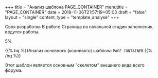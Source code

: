 +++
title = "Анализ шаблона PAGE_CONTAINER"
menutitle = "PAGE_CONTAINER"
date = 2018-11-06T21:57:19+05:00
draft = "false"
layout = "single"
content_type = "template_analyse"
+++

<div class="alert alert-warning" role="alert">
  <p>
    <span class="badge badge-info">Своя разработка</span>
    <span class="badge badge-warning">В работе</span> 
    Страница на начальной стадии заполнения, ведутся работы.
  </p>
  <div class="progress">
    <div class="progress-bar bg-warning" role="progressbar" style="width: 5%;" aria-valuenow="5" aria-valuemin="0" aria-valuemax="100">5%</div>
  </div>
</div>

{{% bq %}}Анализ основного (корневого) шаблона `PAGE_CONTAINER`.{{% /bq %}}

Этот шаблон является основным "скелетом" внешнего вида всего форума.